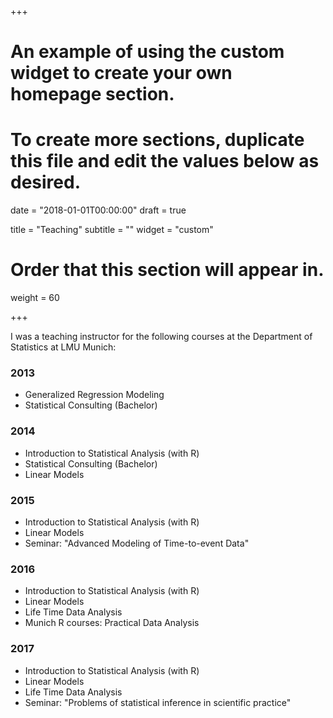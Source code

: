 +++
# An example of using the custom widget to create your own homepage section.
# To create more sections, duplicate this file and edit the values below as desired.

date = "2018-01-01T00:00:00"
draft = true

title = "Teaching"
subtitle = ""
widget = "custom"

# Order that this section will appear in.
weight = 60

+++

I was a teaching instructor for the following courses at the Department
of Statistics at LMU Munich:

### 2013
- Generalized Regression Modeling
- Statistical Consulting (Bachelor)

### 2014
- Introduction to Statistical Analysis (with R)
- Statistical Consulting (Bachelor)
- Linear Models

### 2015
- Introduction to Statistical Analysis (with R)
- Linear Models
- Seminar: "Advanced Modeling of Time-to-event Data"

### 2016
- Introduction to Statistical Analysis (with R)
- Linear Models
- Life Time Data Analysis
- Munich R courses: Practical Data Analysis

### 2017
- Introduction to Statistical Analysis (with R)
- Linear Models
- Life Time Data Analysis
- Seminar: "Problems of statistical inference in scientific practice"
